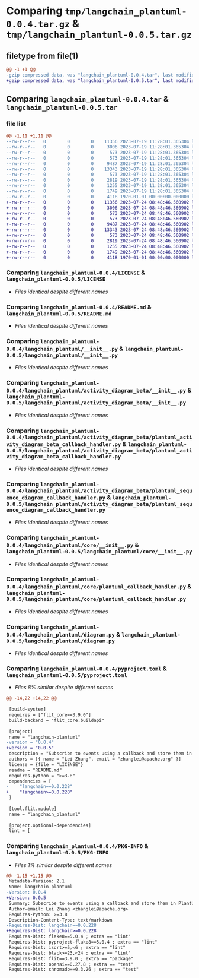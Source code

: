 # Comparing `tmp/langchain_plantuml-0.0.4.tar.gz` & `tmp/langchain_plantuml-0.0.5.tar.gz`

## filetype from file(1)

```diff
@@ -1 +1 @@
-gzip compressed data, was "langchain_plantuml-0.0.4.tar", last modified: Fri Jan  1 00:00:00 2016, max compression
+gzip compressed data, was "langchain_plantuml-0.0.5.tar", last modified: Fri Jan  1 00:00:00 2016, max compression
```

## Comparing `langchain_plantuml-0.0.4.tar` & `langchain_plantuml-0.0.5.tar`

### file list

```diff
@@ -1,11 +1,11 @@
--rw-r--r--   0        0        0    11356 2023-07-19 11:28:01.365304 langchain_plantuml-0.0.4/LICENSE
--rw-r--r--   0        0        0     3006 2023-07-19 11:28:01.365304 langchain_plantuml-0.0.4/README.md
--rw-r--r--   0        0        0      573 2023-07-19 11:28:01.365304 langchain_plantuml-0.0.4/langchain_plantuml/__init__.py
--rw-r--r--   0        0        0      573 2023-07-19 11:28:01.365304 langchain_plantuml-0.0.4/langchain_plantuml/activity_diagram_beta/__init__.py
--rw-r--r--   0        0        0     9487 2023-07-19 11:28:01.365304 langchain_plantuml-0.0.4/langchain_plantuml/activity_diagram_beta/plantuml_activity_diagram_beta_callback_handler.py
--rw-r--r--   0        0        0    13343 2023-07-19 11:28:01.365304 langchain_plantuml-0.0.4/langchain_plantuml/activity_diagram_beta/plantuml_sequence_diagram_callback_handler.py
--rw-r--r--   0        0        0      573 2023-07-19 11:28:01.365304 langchain_plantuml-0.0.4/langchain_plantuml/core/__init__.py
--rw-r--r--   0        0        0     2819 2023-07-19 11:28:01.365304 langchain_plantuml-0.0.4/langchain_plantuml/core/plantuml_callback_handler.py
--rw-r--r--   0        0        0     1255 2023-07-19 11:28:01.365304 langchain_plantuml-0.0.4/langchain_plantuml/diagram.py
--rw-r--r--   0        0        0     1749 2023-07-19 11:28:01.365304 langchain_plantuml-0.0.4/pyproject.toml
--rw-r--r--   0        0        0     4118 1970-01-01 00:00:00.000000 langchain_plantuml-0.0.4/PKG-INFO
+-rw-r--r--   0        0        0    11356 2023-07-24 08:48:46.560902 langchain_plantuml-0.0.5/LICENSE
+-rw-r--r--   0        0        0     3006 2023-07-24 08:48:46.560902 langchain_plantuml-0.0.5/README.md
+-rw-r--r--   0        0        0      573 2023-07-24 08:48:46.560902 langchain_plantuml-0.0.5/langchain_plantuml/__init__.py
+-rw-r--r--   0        0        0      573 2023-07-24 08:48:46.560902 langchain_plantuml-0.0.5/langchain_plantuml/activity_diagram_beta/__init__.py
+-rw-r--r--   0        0        0     9487 2023-07-24 08:48:46.560902 langchain_plantuml-0.0.5/langchain_plantuml/activity_diagram_beta/plantuml_activity_diagram_beta_callback_handler.py
+-rw-r--r--   0        0        0    13343 2023-07-24 08:48:46.560902 langchain_plantuml-0.0.5/langchain_plantuml/activity_diagram_beta/plantuml_sequence_diagram_callback_handler.py
+-rw-r--r--   0        0        0      573 2023-07-24 08:48:46.560902 langchain_plantuml-0.0.5/langchain_plantuml/core/__init__.py
+-rw-r--r--   0        0        0     2819 2023-07-24 08:48:46.560902 langchain_plantuml-0.0.5/langchain_plantuml/core/plantuml_callback_handler.py
+-rw-r--r--   0        0        0     1255 2023-07-24 08:48:46.560902 langchain_plantuml-0.0.5/langchain_plantuml/diagram.py
+-rw-r--r--   0        0        0     1749 2023-07-24 08:48:46.560902 langchain_plantuml-0.0.5/pyproject.toml
+-rw-r--r--   0        0        0     4118 1970-01-01 00:00:00.000000 langchain_plantuml-0.0.5/PKG-INFO
```

### Comparing `langchain_plantuml-0.0.4/LICENSE` & `langchain_plantuml-0.0.5/LICENSE`

 * *Files identical despite different names*

### Comparing `langchain_plantuml-0.0.4/README.md` & `langchain_plantuml-0.0.5/README.md`

 * *Files identical despite different names*

### Comparing `langchain_plantuml-0.0.4/langchain_plantuml/__init__.py` & `langchain_plantuml-0.0.5/langchain_plantuml/__init__.py`

 * *Files identical despite different names*

### Comparing `langchain_plantuml-0.0.4/langchain_plantuml/activity_diagram_beta/__init__.py` & `langchain_plantuml-0.0.5/langchain_plantuml/activity_diagram_beta/__init__.py`

 * *Files identical despite different names*

### Comparing `langchain_plantuml-0.0.4/langchain_plantuml/activity_diagram_beta/plantuml_activity_diagram_beta_callback_handler.py` & `langchain_plantuml-0.0.5/langchain_plantuml/activity_diagram_beta/plantuml_activity_diagram_beta_callback_handler.py`

 * *Files identical despite different names*

### Comparing `langchain_plantuml-0.0.4/langchain_plantuml/activity_diagram_beta/plantuml_sequence_diagram_callback_handler.py` & `langchain_plantuml-0.0.5/langchain_plantuml/activity_diagram_beta/plantuml_sequence_diagram_callback_handler.py`

 * *Files identical despite different names*

### Comparing `langchain_plantuml-0.0.4/langchain_plantuml/core/__init__.py` & `langchain_plantuml-0.0.5/langchain_plantuml/core/__init__.py`

 * *Files identical despite different names*

### Comparing `langchain_plantuml-0.0.4/langchain_plantuml/core/plantuml_callback_handler.py` & `langchain_plantuml-0.0.5/langchain_plantuml/core/plantuml_callback_handler.py`

 * *Files identical despite different names*

### Comparing `langchain_plantuml-0.0.4/langchain_plantuml/diagram.py` & `langchain_plantuml-0.0.5/langchain_plantuml/diagram.py`

 * *Files identical despite different names*

### Comparing `langchain_plantuml-0.0.4/pyproject.toml` & `langchain_plantuml-0.0.5/pyproject.toml`

 * *Files 8% similar despite different names*

```diff
@@ -14,22 +14,22 @@
 
 [build-system]
 requires = ["flit_core==3.9.0"]
 build-backend = "flit_core.buildapi"
 
 [project]
 name = "langchain-plantuml"
-version = "0.0.4"
+version = "0.0.5"
 description = "Subscribe to events using a callback and store them in PlantUML format. You can easily subscribe to events and keep them in a form that is easy to visualize and analyze."
 authors = [{ name = "Lei Zhang", email = "zhanglei@apache.org" }]
 license = {file = "LICENSE"}
 readme = "README.md"
 requires-python = ">=3.8"
 dependencies = [
-    "langchain==0.0.228"
+    "langchain>=0.0.228"
 ]
 
 [tool.flit.module]
 name = "langchain_plantuml"
 
 [project.optional-dependencies]
 lint = [
```

### Comparing `langchain_plantuml-0.0.4/PKG-INFO` & `langchain_plantuml-0.0.5/PKG-INFO`

 * *Files 1% similar despite different names*

```diff
@@ -1,15 +1,15 @@
 Metadata-Version: 2.1
 Name: langchain-plantuml
-Version: 0.0.4
+Version: 0.0.5
 Summary: Subscribe to events using a callback and store them in PlantUML format. You can easily subscribe to events and keep them in a form that is easy to visualize and analyze.
 Author-email: Lei Zhang <zhanglei@apache.org>
 Requires-Python: >=3.8
 Description-Content-Type: text/markdown
-Requires-Dist: langchain==0.0.228
+Requires-Dist: langchain>=0.0.228
 Requires-Dist: flake8==5.0.4 ; extra == "lint"
 Requires-Dist: pyproject-flake8==5.0.4 ; extra == "lint"
 Requires-Dist: isort>=5,<6 ; extra == "lint"
 Requires-Dist: black>=23,<24 ; extra == "lint"
 Requires-Dist: flit==3.9.0 ; extra == "package"
 Requires-Dist: openai==0.27.8 ; extra == "test"
 Requires-Dist: chromadb==0.3.26 ; extra == "test"
```

